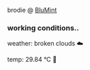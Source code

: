 brodie @ [BluMint](https://www.linkedin.com/company/blumint-io/)

<!--weather_start-->
### working conditions..

weather: broken clouds ☁️

temp: 29.84 °C 🥶

<!--weather_end-->
